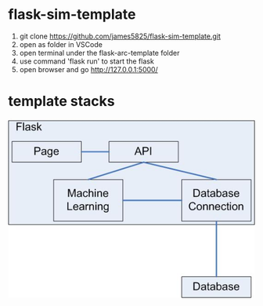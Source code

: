 # flask-sim-template
1. git clone https://github.com/james5825/flask-sim-template.git
2. open as folder in VSCode
3. open terminal under the flask-arc-template folder
4. use command 'flask run' to start the flask
5. open browser and go http://127.0.0.1:5000/

# template stacks
![Structure](https://github.com/james5825/flask-sim-template/blob/main/arc.jpg)
